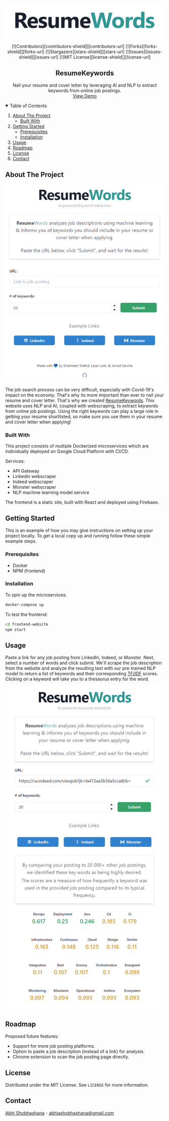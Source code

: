 <br />
<p align="center">
  <a href="https://github.com/othneildrew/Best-README-Template">
    <img src="images/logo.png" alt="Logo">
  </a>

  <div align="center">

[![Contributors][contributors-shield]][contributors-url]
[![Forks][forks-shield]][forks-url]
[![Stargazers][stars-shield]][stars-url]
[![Issues][issues-shield]][issues-url]
[![MIT License][license-shield]][license-url]

</div>

  <h2 align="center">ResumeKeywords</h2>

  <p align="center">
    Nail your resume and cover letter by leveraging AI and NLP to extract keywords from online job postings.
    <br />
    <a href="https://resume-words.com">View Demo</a>
  </p>
</p>

<!-- TABLE OF CONTENTS -->
<details open="open">
  <summary>Table of Contents</summary>
  <ol>
    <li>
      <a href="#about-the-project">About The Project</a>
      <ul>
        <li><a href="#built-with">Built With</a></li>
      </ul>
    </li>
    <li>
      <a href="#getting-started">Getting Started</a>
      <ul>
        <li><a href="#prerequisites">Prerequisites</a></li>
        <li><a href="#installation">Installation</a></li>
      </ul>
    </li>
    <li><a href="#usage">Usage</a></li>
    <li><a href="#roadmap">Roadmap</a></li>
    <li><a href="#license">License</a></li>
    <li><a href="#contact">Contact</a></li>
  </ol>
</details>

<!-- ABOUT THE PROJECT -->

## About The Project

<div align="center">
    <img src="images/screenshot.png" alt="Logo">
</div>
<!-- [![Product Name Screen Shot][product-screenshot]]() -->

The job search process can be very difficult, especially with Covid-19's impact on the economy. That's why its more important than ever to nail your resume and cover letter. That's why we created [ResumeKeywords](https://resume-words.com). This website uses NLP and AI, coupled with webscraping, to extract keywords from online job postings. Using the right keywords can play a large role in getting your resume shortlisted, so make sure you use them in your resume and cover letter when applying!

### Built With

This project consists of multiple Dockerized microservices which are individually deployed on Google Cloud Platform with CI/CD.

Services:

-   API Gateway
-   Linkedin webscraper
-   Indeed webscraper
-   Monster webscraper
-   NLP machine learning model service

The frontend is a static site, built with React and deployed using Firebase.

<!-- GETTING STARTED -->

## Getting Started

This is an example of how you may give instructions on setting up your project locally.
To get a local copy up and running follow these simple example steps.

### Prerequisites

-   Docker
-   NPM (frontend)

### Installation

To spin up the microservices:

```sh
docker-compose up
```

To test the frontend:

```sh
cd frontend-website
npm start
```

<!-- USAGE EXAMPLES -->

## Usage

Paste a link for any job posting from LinkedIn, Indeed, or Monster. Next, select a number of words and click submit. We'll scrape the job description from the website and analyze the resulting text with our pre-trained NLP model to return a list of keywords and their corresponding [TF/IDF](https://github.com/ShahmeerShahid/KeywordFinder-NLP_Model) scores. Clicking on a keyword will take you to a thesaurus entry for the word.

<div align="center">
    <img src="images/screenshot2.png" alt="Logo">
</div>

<!-- ROADMAP -->

## Roadmap

Proposed future features:

-   Support for more job posting platforms.
-   Option to paste a job description (instead of a link) for analysis.
-   Chrome extension to scan the job posting page directly.

<!-- LICENSE -->

## License

Distributed under the MIT License. See `LICENSE` for more information.

<!-- CONTACT -->

## Contact

[Abhi Shobhashana](https://www.linkedin.com/in/abhi-shobhashana-6b473618a/) - abhiashobhashana@gmail.com

